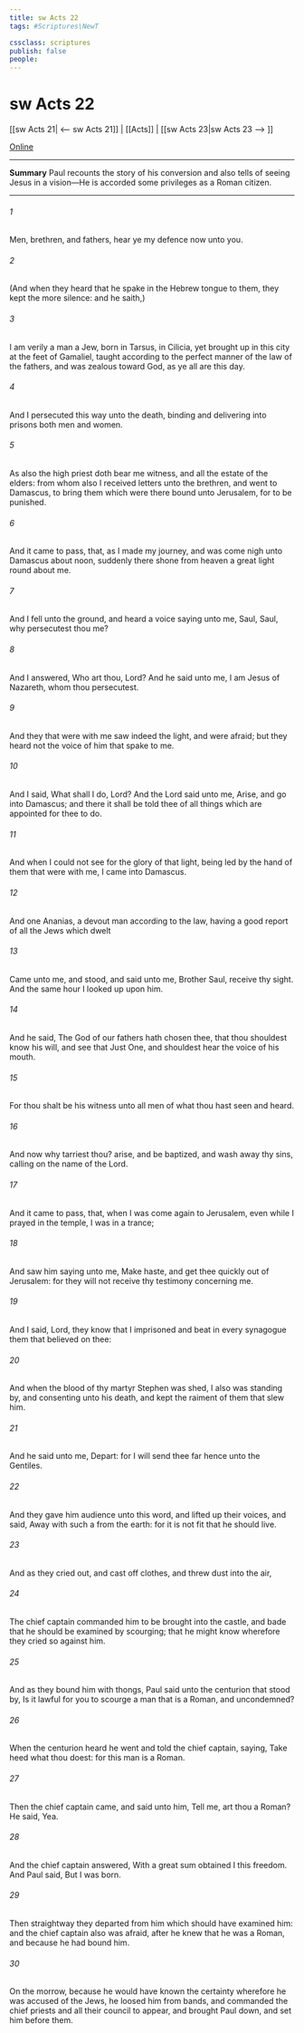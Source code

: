 ```yaml
---
title: sw Acts 22
tags: #Scriptures\NewT

cssclass: scriptures
publish: false
people:
---
```


# sw Acts 22
[[sw Acts 21| <-- sw Acts 21]] | [[Acts]] | [[sw Acts 23|sw Acts 23 --> ]]

[Online](https://churchofjesuschrist.org/study/scriptures/nt/acts/22?lang=eng)

---
__Summary__
Paul recounts the story of his conversion and also tells of seeing Jesus in a vision—He is accorded some privileges as a Roman citizen.

---
###### 1 
Men, brethren, and fathers, hear ye my defence  now unto you.

###### 2 
(And when they heard that he spake in the Hebrew tongue to them, they kept the more silence: and he saith,)

###### 3 
I am verily a man  a Jew, born in Tarsus,  in Cilicia, yet brought up in this city at the feet of Gamaliel,  taught according to the perfect manner of the law of the fathers, and was zealous toward God, as ye all are this day.

###### 4 
And I persecuted this way unto the death, binding and delivering into prisons both men and women.

###### 5 
As also the high priest doth bear me witness, and all the estate of the elders: from whom also I received letters unto the brethren, and went to Damascus, to bring them which were there bound unto Jerusalem, for to be punished.

###### 6 
And it came to pass, that, as I made my journey, and was come nigh unto Damascus about noon, suddenly there shone from heaven a great light round about me.

###### 7 
And I fell unto the ground, and heard a voice saying unto me, Saul, Saul, why persecutest thou me?

###### 8 
And I answered, Who art thou, Lord? And he said unto me, I am Jesus of Nazareth, whom thou persecutest.

###### 9 
And they that were with me saw indeed the light, and were afraid; but they heard not the voice of him that spake to me.

###### 10 
And I said, What shall I do, Lord? And the Lord said unto me, Arise, and go into Damascus; and there it shall be told thee of all things which are appointed for thee to do.

###### 11 
And when I could not see for the glory of that light, being led by the hand of them that were with me, I came into Damascus.

###### 12 
And one Ananias, a devout man according to the law, having a good report of all the Jews which dwelt 

###### 13 
Came unto me, and stood, and said unto me, Brother Saul, receive thy sight. And the same hour I looked up upon him.

###### 14 
And he said, The God of our fathers hath chosen thee, that thou shouldest know his will, and see that Just One, and shouldest hear the voice of his mouth.

###### 15 
For thou shalt be his witness unto all men of what thou hast seen and heard.

###### 16 
And now why tarriest thou? arise, and be baptized, and wash away thy sins, calling on the name of the Lord.

###### 17 
And it came to pass, that, when I was come again to Jerusalem, even while I prayed in the temple, I was in a trance;

###### 18 
And saw him saying unto me, Make haste, and get thee quickly out of Jerusalem: for they will not receive thy testimony concerning me.

###### 19 
And I said, Lord, they know that I imprisoned and beat in every synagogue them that believed on thee:

###### 20 
And when the blood of thy martyr Stephen was shed, I also was standing by, and consenting unto his death, and kept the raiment of them that slew him.

###### 21 
And he said unto me, Depart: for I will send thee far hence unto the Gentiles.

###### 22 
And they gave him audience unto this word, and  lifted up their voices, and said, Away with such a  from the earth: for it is not fit that he should live.

###### 23 
And as they cried out, and cast off  clothes, and threw dust into the air,

###### 24 
The chief captain commanded him to be brought into the castle, and bade that he should be examined by scourging; that he might know wherefore they cried so against him.

###### 25 
And as they bound him with thongs, Paul said unto the centurion that stood by, Is it lawful for you to scourge a man that is a Roman, and uncondemned?

###### 26 
When the centurion heard  he went and told the chief captain, saying, Take heed what thou doest: for this man is a Roman.

###### 27 
Then the chief captain came, and said unto him, Tell me, art thou a Roman? He said, Yea.

###### 28 
And the chief captain answered, With a great sum obtained I this freedom. And Paul said, But I was  born.

###### 29 
Then straightway they departed from him which should have examined him: and the chief captain also was afraid, after he knew that he was a Roman, and because he had bound him.

###### 30 
On the morrow, because he would have known the certainty wherefore he was accused of the Jews, he loosed him from  bands, and commanded the chief priests and all their council to appear, and brought Paul down, and set him before them.

